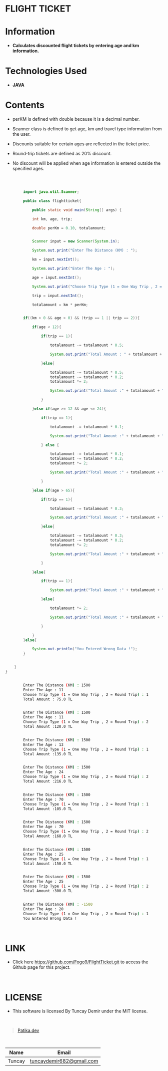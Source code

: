 # **FLIGHT TICKET**

# Information

* **Calculates discounted flight tickets by entering age and km information.**

# Technologies Used

* **JAVA**

# Contents

* perKM is defined with double because it is a decimal number.

* Scanner class is defined to get age, km and travel type information from the user.

* Discounts suitable for certain ages are reflected in the ticket price.

* Round-trip tickets are defined as 20% discount.

* No discount will be applied when age information is entered outside the specified ages.

<br />

```Java

        import java.util.Scanner;

        public class flightticket{

            public static void main(String[] args) {

            int km, age, trip;

            double perKm = 0.10, totalamount;


```

```Java

            Scanner input = new Scanner(System.in);

            System.out.print("Enter The Distance (KM) : ");

            km = input.nextInt();

            System.out.print("Enter The Age : ");

            age = input.nextInt();

            System.out.print("Choose Trip Type (1 = One Way Trip , 2 = Round Trip) : ");

            trip = input.nextInt();

            totalamount = km * perKm;

```
```Java

        if((km > 0 && age > 0) && (trip == 1 || trip == 2)){

            if(age < 12){

                if(trip == 1){

                    totalamount -= totalamount * 0.5;

                    System.out.print("Total Amount : " + totalamount + " TL ");

                }else{

                    totalamount -= totalamount * 0.5;
                    totalamount -= totalamount * 0.2;
                    totalamount *= 2;

                    System.out.print("Total Amount :" + totalamount + " TL ");

                }

            }else if(age >= 12 && age <= 24){

                if(trip == 1){

                    totalamount -= totalamount * 0.1;

                    System.out.print("Total Amount :" + totalamount + " TL ");

                } else {

                    totalamount -= totalamount * 0.1;
                    totalamount -= totalamount * 0.2;
                    totalamount *= 2;

                    System.out.print("Total Amount :" + totalamount + " TL ");

                }

            }else if(age > 65){

                if(trip == 1){

                    totalamount -= totalamount * 0.3;

                    System.out.print("Total Amount :" + totalamount + " TL ");

                }else{

                    totalamount -= totalamount * 0.3;
                    totalamount -= totalamount * 0.2;
                    totalamount *= 2;

                    System.out.print("Total Amount :" + totalamount + " TL ");

                }

            }else{

                if(trip == 1){

                    System.out.print("Total Amount :" + totalamount + " TL ");

                }else{

                    totalamount *= 2;

                    System.out.print("Total Amount :" + totalamount + " TL ");

                }

            }
        }else{

            System.out.println("You Entered Wrong Data !");
        }


    }
}
```

```bash

        Enter The Distance (KM) : 1500
        Enter The Age : 11
        Choose Trip Type (1 = One Way Trip , 2 = Round Trip) : 1
        Total Amount : 75.0 TL

```
```bash

        Enter The Distance (KM) : 1500
        Enter The Age : 11
        Choose Trip Type (1 = One Way Trip , 2 = Round Trip) : 2
        Total Amount :120.0 TL

```
```bash

        Enter The Distance (KM) : 1500
        Enter The Age : 13
        Choose Trip Type (1 = One Way Trip , 2 = Round Trip) : 1
        Total Amount :135.0 TL

```
```bash

        Enter The Distance (KM) : 1500
        Enter The Age : 24
        Choose Trip Type (1 = One Way Trip , 2 = Round Trip) : 2
        Total Amount :216.0 TL

```
```bash

        Enter The Distance (KM) : 1500
        Enter The Age : 70
        Choose Trip Type (1 = One Way Trip , 2 = Round Trip) : 1
        Total Amount :105.0 TL

```
```bash

        Enter The Distance (KM) : 1500
        Enter The Age : 70
        Choose Trip Type (1 = One Way Trip , 2 = Round Trip) : 2
        Total Amount :168.0 TL

```
```bash

        Enter The Distance (KM) : 1500
        Enter The Age : 25
        Choose Trip Type (1 = One Way Trip , 2 = Round Trip) : 1
        Total Amount :150.0 TL

```
```bash

        Enter The Distance (KM) : 1500
        Enter The Age : 25
        Choose Trip Type (1 = One Way Trip , 2 = Round Trip) : 2
        Total Amount :300.0 TL

```
```bash

        Enter The Distance (KM) : -1500
        Enter The Age : 20
        Choose Trip Type (1 = One Way Trip , 2 = Round Trip) : 1
        You Entered Wrong Data !

```

<br />

# LINK

* Click here https://github.com/Fogo9/FlightTicket.git to access the Github page for this project.

<br />

# LICENSE

* This software is licensed By Tuncay Demir under the MIT license.

<br />

>[Patika.dev](https://app.patika.dev/fogomurphy)

<br/>

| Name |  Email |
| ---- |  ----- |
| Tuncay | tuncaydemir682@gmail.com |
